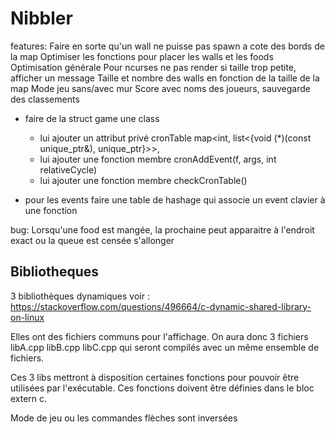 # Nibbler

features:
Faire en sorte qu'un wall ne puisse pas spawn a cote des bords de la map
Optimiser les fonctions pour placer les walls et les foods
Optimisation générale
Pour ncurses ne pas render si taille trop petite, afficher un message
Taille et nombre des walls en fonction de la taille de la map
Mode jeu sans/avec mur
Score avec noms des joueurs, sauvegarde des classements

- faire de la struct game une class
  - lui ajouter un attribut privé cronTable map\<int, list\<{void (*)(const unique_ptr<void>&), unique_ptr<void>}\>\>, 
  - lui ajouter une fonction membre cronAddEvent(f, args, int relativeCycle)
  - lui ajouter une fonction membre checkCronTable()

- pour les events faire une table de hashage qui associe un event clavier à une fonction

bug:
Lorsqu'une food est mangée, la prochaine peut apparaitre à l'endroit exact ou la queue est censée s'allonger


## Bibliotheques

3 bibliothèques dynamiques voir :
https://stackoverflow.com/questions/496664/c-dynamic-shared-library-on-linux

Elles ont des fichiers communs pour l'affichage.
On aura donc 3 fichiers libA.cpp libB.cpp libC.cpp qui seront compilés avec un même ensemble de fichiers.

Ces 3 libs mettront à disposition certaines fonctions pour pouvoir être utilisées par l'exécutable. Ces fonctions doivent être définies dans le bloc extern c.

Mode de jeu ou les commandes flèches sont inversées
